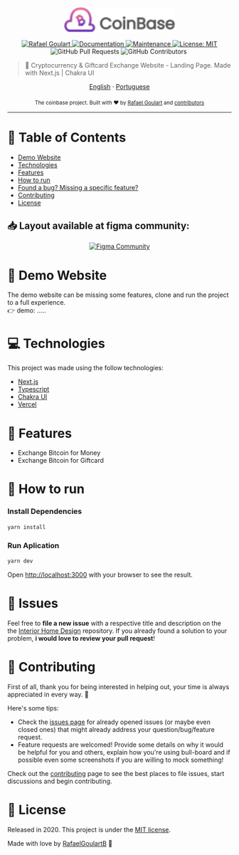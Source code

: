 <p align="center">
   <img src=".github/logo.png" width="250"/>
</p>

<p align="center">	
   <a href="https://www.linkedin.com/in/rafael-goulartb/">
      <img alt="Rafael Goulart" src="https://img.shields.io/badge/-RafaelGoulartB-fd61aa?style=flat&logo=Linkedin&logoColor=white" />
   </a>
  <a href="https://github.com/RafaelGoulartB/coinbase-web#readme">
    <img alt="Documentation" src="https://img.shields.io/badge/documentation-yes-fd61aa.svg" target="_blank" />
  </a>
  <a href="https://github.com/RafaelGoulartB/coinbase-web/graphs/commit-activity">
    <img alt="Maintenance" src="https://img.shields.io/badge/Maintained%3F-yes-fd61aa.svg" target="_blank" />
  </a>
  <a href="https://github.com/RafaelGoulartB/coinbase-web/blob/master/LICENSE">
    <img alt="License: MIT" src="https://img.shields.io/badge/License-MIT-fd61aa.svg" target="_blank" />
  </a>
  <img alt="GitHub Pull Requests" src="https://img.shields.io/github/issues-pr/RafaelGoulartB/coinbase-web?color=fd61aa" />
  <img alt="GitHub Contributors" src="https://img.shields.io/github/contributors/RafaelGoulartB/coinbase-web?color=fd61aa" />
  <img alt="" src="https://img.shields.io/github/repo-size/RafaelGoulartB/coinbase-web?color=fd61aa" />
</p>

> 🤑 Cryptocurrency &amp; Giftcard Exchange Website - Landing Page. Made with Next.js | Chakra UI

<p align="center">
    <a href="README.md">English</a>
    ·
    <a href="README-pt.md">Portuguese</a>
 </p>

<div align="center">
  <sub>The coinbase project. Built with ❤︎ by
    <a href="https://github.com/RafaelGoulartB">Rafael Goulart</a> and
    <a href="https://github.com/RafaelGoulartB/coinbase-web/graphs/contributors">
      contributors
    </a>
  </sub>
</div>

---

# :pushpin: Table of Contents

* [Demo Website](#eyes-demo-website)
* [Technologies](#computer-technologies)
* [Features](#rocket-features)
* [How to run](#construction_worker-how-to-run)
* [Found a bug? Missing a specific feature?](#bug-issues)
* [Contributing](#tada-contributing)
* [License](#closed_book-license)

<h2 align="left"> 📥 Layout available at figma community: </h2>
<p align="center">
    <a title="Acess Figma Community" href=https://www.figma.com/community/file/804922692506903468">
        <img alt="Figma Community" src="https://img.shields.io/badge/Figma Community-black?style=flat-square&logo=figma&logoColor=red" width="200px" />
    </a>
</p>

# :eyes: Demo Website
The demo website can be missing some features, clone and run the project to a full experience. <br>
👉  demo: .....

# :computer: Technologies
This project was made using the follow technologies:

* [Next.js](https://nextjs.org/)     
* [Typescript](https://www.typescriptlang.org/)   
* [Chakra UI](https://chakra-ui.com/)     
* [Vercel](https://vercel.com/)     

# :rocket: Features

- Exchange Bitcoin for Money
- Exchange Bitcoin for Giftcard
  
# :construction_worker: How to run
### Install Dependencies
```bash
yarn install
```
### Run Aplication
```bash 
yarn dev 
```

Open [http://localhost:3000](http://localhost:3000) with your browser to see the result.
<br>

# :bug: Issues

Feel free to **file a new issue** with a respective title and description on the the [Interior Home Design](https://github.com/RafaelGoulartB/coinbase-web/issues) repository. If you already found a solution to your problem, **i would love to review your pull request**!

# :tada: Contributing
First of all, thank you for being interested in helping out, your time is always appreciated in every way. :100:

Here's some tips:

* Check the [issues page](https://github.com/RafaelGoulartB/coinbase-web/issues) for already opened issues (or maybe even closed ones) that might already address your question/bug/feature request.
* Feature requests are welcomed! Provide some details on why it would be helpful for you and others, explain how you're using bull-board and if possible even some screenshots if you are willing to mock something!

Check out the [contributing](./CONTRIBUTING.md) page to see the best places to file issues, start discussions and begin contributing.

# :closed_book: License

Released in 2020.
This project is under the [MIT license](./LICENSE).

Made with love by [RafaelGoulartB](https://github.com/RafaelGoulartB) 🚀
